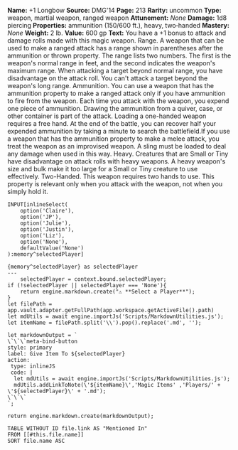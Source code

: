 **Name:** +1 Longbow
**Source:** DMG'14
**Page:** 213
**Rarity:** uncommon
**Type:** weapon, martial weapon, ranged weapon
**Attunement:** _None_
**Damage:** 1d8 piercing
**Properties:** ammunition (150/600 ft.), heavy, two‑handed
**Mastery:** _None_
**Weight:** 2 lb.
**Value:** 600 gp
**Text:** You have a +1 bonus to attack and damage rolls made with this magic weapon. Range. A weapon that can be used to make a ranged attack has a range shown in parentheses after the ammunition or thrown property. The range lists two numbers. The first is the weapon's normal range in feet, and the second indicates the weapon's maximum range. When attacking a target beyond normal range, you have disadvantage on the attack roll. You can't attack a target beyond the weapon's long range. Ammunition. You can use a weapon that has the ammunition property to make a ranged attack only if you have ammunition to fire from the weapon. Each time you attack with the weapon, you expend one piece of ammunition. Drawing the ammunition from a quiver, case, or other container is part of the attack. Loading a one-handed weapon requires a free hand. At the end of the battle, you can recover half your expended ammunition by taking a minute to search the battlefield.If you use a weapon that has the ammunition property to make a melee attack, you treat the weapon as an improvised weapon. A sling must be loaded to deal any damage when used in this way. Heavy. Creatures that are Small or Tiny have disadvantage on attack rolls with heavy weapons. A heavy weapon's size and bulk make it too large for a Small or Tiny creature to use effectively. Two-Handed. This weapon requires two hands to use. This property is relevant only when you attack with the weapon, not when you simply hold it.

```meta-bind
INPUT[inlineSelect(
	option('Claire'), 
	option('JP'), 
	option('Julie'), 
	option('Justin'), 
	option('Liz'), 
	option('None'), 
	defaultValue('None')
):memory^selectedPlayer]
```

```meta-bind-js-view
{memory^selectedPlayer} as selectedPlayer
---
	selectedPlayer = context.bound.selectedPlayer;
if (!selectedPlayer || selectedPlayer === 'None'){
	return engine.markdown.create("⚠️ **Select a Player**");
}
let filePath = app.vault.adapter.getFullPath(app.workspace.getActiveFile().path)
let mdUtils = await engine.importJs('Scripts/MarkdownUtilities.js');
let itemName = filePath.split('\\').pop().replace('.md', '');

let markdownOutput = `
\`\`\`meta-bind-button
style: primary 
label: Give Item To ${selectedPlayer}
action: 
 type: inlineJS
 code: |
  let mdUtils = await engine.importJs('Scripts/MarkdownUtilities.js');
  mdUtils.addLinkToNote(\'${itemName}\','Magic Items' ,'Players/' + \'${selectedPlayer}\' + '.md');
\`\`\`
`;

return engine.markdown.create(markdownOutput);
```


```dataview
TABLE WITHOUT ID file.link AS "Mentioned In"
FROM [[#this.file.name]]
SORT file.name ASC
```
